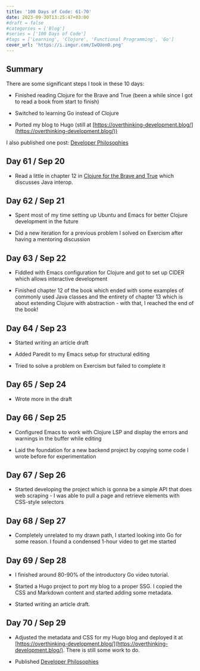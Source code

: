 ```yaml
---
title: '100 Days of Code: 61-70'
date: 2023-09-30T13:25:47+03:00
#draft = false
#categories = ['Blog']
#series = ['100 Days of Code']
#tags = ['Learning', 'Clojure', 'Functional Programming', 'Go']
cover_url: 'https://i.imgur.com/IwQUonO.png'
---
```


## Summary

There are some significant steps I took in these 10 days:

* Finished reading Clojure for the Brave and True (been a while since I got to read a book from start to finish)
    
* Switched to learning Go instead of Clojure
    
* Ported my blog to Hugo (still at [https://overthinking-development.blog/](https://overthinking-development.blog/))
    

I also published one post: [Developer Philosophies](/posts/developer-philosophies)

## Day 61 / Sep 20

* Read a little in chapter 12 in [Clojure for the Brave and True](https://www.braveclojure.com/clojure-for-the-brave-and-true/) which discusses Java interop.
    

## Day 62 / Sep 21

* Spent most of my time setting up Ubuntu and Emacs for better Clojure development in the future
    
* Did a new iteration for a previous problem I solved on Exercism after having a mentoring discussion
    

## Day 63 / Sep 22

* Fiddled with Emacs configuration for Clojure and got to set up CIDER which allows interactive development
    
* Finished chapter 12 of the book which ended with some examples of commonly used Java classes and the entirety of chapter 13 which is about extending Clojure with abstraction - with that, I reached the end of the book!
    

## Day 64 / Sep 23

* Started writing an article draft
    
* Added Paredit to my Emacs setup for structural editing
    
* Tried to solve a problem on Exercism but failed to complete it
    

## Day 65 / Sep 24

* Wrote more in the draft
    

## Day 66 / Sep 25

* Configured Emacs to work with Clojure LSP and display the errors and warnings in the buffer while editing
    
* Laid the foundation for a new backend project by copying some code I wrote before for experimentation
    

## Day 67 / Sep 26

* Started developing the project which is gonna be a simple API that does web scraping - I was able to pull a page and retrieve elements with CSS-style selectors
    

## Day 68 / Sep 27

* Completely unrelated to my drawn path, I started looking into Go for some reason. I found a condensed 1-hour video to get me started
    

## Day 69 / Sep 28

* I finished around 80-90% of the introductory Go video tutorial.
    
* Started a Hugo project to port my blog to a proper SSG. I copied the CSS and Markdown content and started adding some metadata.
    
* Started writing an article draft.
    

## Day 70 / Sep 29

* Adjusted the metadata and CSS for my Hugo blog and deployed it at [https://overthinking-development.blog/](https://overthinking-development.blog/). There is still some work to do.
    
* Published [Developer Philosophies](/posts/developer-philosophies)
